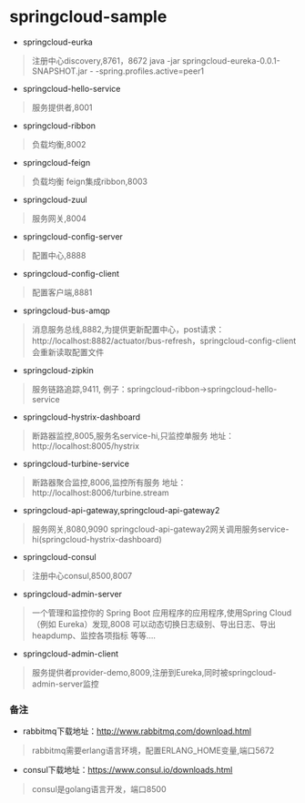 # springcloud-sample

* springcloud-eurka 
> 注册中心discovery,8761，8672
> java -jar springcloud-eureka-0.0.1-SNAPSHOT.jar - -spring.profiles.active=peer1
* springcloud-hello-service
> 服务提供者,8001
* springcloud-ribbon
> 负载均衡,8002
* springcloud-feign
> 负载均衡 feign集成ribbon,8003
* springcloud-zuul
> 服务网关,8004
* springcloud-config-server
> 配置中心,8888
* springcloud-config-client
> 配置客户端,8881
* springcloud-bus-amqp
> 消息服务总线,8882,为提供更新配置中心，post请求：http://localhost:8882/actuator/bus-refresh，springcloud-config-client会重新读取配置文件
* springcloud-zipkin
> 服务链路追踪,9411, 例子：springcloud-ribbon->springcloud-hello-service
* springcloud-hystrix-dashboard
> 断路器监控,8005,服务名service-hi,只监控单服务
> 地址：http://localhost:8005/hystrix
* springcloud-turbine-service
> 断路器聚合监控,8006,监控所有服务
> 地址：http://localhost:8006/turbine.stream
* springcloud-api-gateway,springcloud-api-gateway2
> 服务网关,8080,9090
> springcloud-api-gateway2网关调用服务service-hi(springcloud-hystrix-dashboard)
* springcloud-consul
> 注册中心consul,8500,8007
* springcloud-admin-server
> 一个管理和监控你的 Spring Boot 应用程序的应用程序,使用Spring Cloud（例如 Eureka）发现,8008
> 可以动态切换日志级别、导出日志、导出heapdump、监控各项指标 等等….
* springcloud-admin-client
> 服务提供者provider-demo,8009,注册到Eureka,同时被springcloud-admin-server监控



### 备注
* rabbitmq下载地址：http://www.rabbitmq.com/download.html
> rabbitmq需要erlang语言环境，配置ERLANG_HOME变量,端口5672
* consul下载地址：https://www.consul.io/downloads.html
> consul是golang语言开发，端口8500